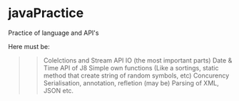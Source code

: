 # javaPractice
Practice of language and API's 

Here must be:
>>Colelctions and Stream API 
>>IO (the most important parts)
>>Date & Time API of J8
>>Simple own functions (Like a sortings, static method that create string of random symbols, etc)
>>Concurency
>>Serialisation, annotation, refletion
>>(may be) Parsing of XML, JSON
etc.
